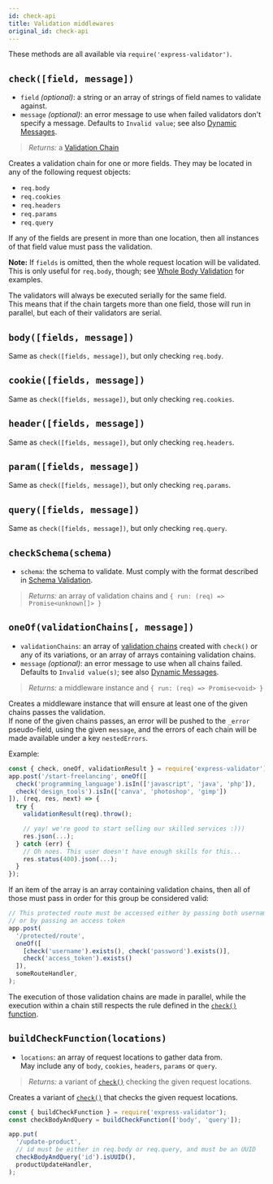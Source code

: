 ```yaml
---
id: check-api
title: Validation middlewares
original_id: check-api
---
```


These methods are all available via `require('express-validator')`.

## `check([field, message])`

- `field` _(optional)_: a string or an array of strings of field names to validate against.
- `message` _(optional)_: an error message to use when failed validators don't specify a message. Defaults to `Invalid value`; see also [Dynamic Messages](feature-error-messages.md#dynamic-messages).

> _Returns:_ a [Validation Chain](api-validation-chain.md)

Creates a validation chain for one or more fields. They may be located in any of the following request objects:

- `req.body`
- `req.cookies`
- `req.headers`
- `req.params`
- `req.query`

If any of the fields are present in more than one location, then all instances of that field value must pass the validation.

**Note:** If `fields` is omitted, then the whole request location will be validated.
This is only useful for `req.body`, though; see [Whole Body Validation](feature-whole-body-validation.md) for examples.

The validators will always be executed serially for the same field.  
This means that if the chain targets more than one field, those will run in parallel, but each of their validators are serial.

## `body([fields, message])`

Same as `check([fields, message])`, but only checking `req.body`.

## `cookie([fields, message])`

Same as `check([fields, message])`, but only checking `req.cookies`.

## `header([fields, message])`

Same as `check([fields, message])`, but only checking `req.headers`.

## `param([fields, message])`

Same as `check([fields, message])`, but only checking `req.params`.

## `query([fields, message])`

Same as `check([fields, message])`, but only checking `req.query`.

## `checkSchema(schema)`

- `schema`: the schema to validate. Must comply with the format described in [Schema Validation](feature-schema-validation.md).

> _Returns:_ an array of validation chains and `{ run: (req) => Promise<unknown[]> }`

## `oneOf(validationChains[, message])`

- `validationChains`: an array of [validation chains](api-validation-chain.md) created with `check()` or any of its variations,
  or an array of arrays containing validation chains.
- `message` _(optional)_: an error message to use when all chains failed. Defaults to `Invalid value(s)`; see also [Dynamic Messages](feature-error-messages.md#dynamic-messages).

> _Returns:_ a middleware instance and `{ run: (req) => Promise<void> }`

Creates a middleware instance that will ensure at least one of the given chains passes the validation.  
If none of the given chains passes, an error will be pushed to the `_error` pseudo-field,
using the given `message`, and the errors of each chain will be made available under a key `nestedErrors`.

Example:

```js
const { check, oneOf, validationResult } = require('express-validator');
app.post('/start-freelancing', oneOf([
  check('programming_language').isIn(['javascript', 'java', 'php']),
  check('design_tools').isIn(['canva', 'photoshop', 'gimp'])
]), (req, res, next) => {
  try {
    validationResult(req).throw();

    // yay! we're good to start selling our skilled services :)))
    res.json(...);
  } catch (err) {
    // Oh noes. This user doesn't have enough skills for this...
    res.status(400).json(...);
  }
});
```

If an item of the array is an array containing validation chains, then all of those must pass in order for this
group be considered valid:

<!-- prettier-ignore-start -->

```js
// This protected route must be accessed either by passing both username + password,
// or by passing an access token
app.post(
  '/protected/route',
  oneOf([
    [check('username').exists(), check('password').exists()],
    check('access_token').exists()
  ]),
  someRouteHandler,
);
```

<!-- prettier-ignore-end -->

The execution of those validation chains are made in parallel,
while the execution within a chain still respects the rule defined in the [`check()` function](#check-field-message).

## `buildCheckFunction(locations)`

- `locations`: an array of request locations to gather data from.  
   May include any of `body`, `cookies`, `headers`, `params` or `query`.

> _Returns:_ a variant of [`check()`](#check-field-message) checking the given request locations.

Creates a variant of [`check()`](#check-field-message) that checks the given request locations.

```js
const { buildCheckFunction } = require('express-validator');
const checkBodyAndQuery = buildCheckFunction(['body', 'query']);

app.put(
  '/update-product',
  // id must be either in req.body or req.query, and must be an UUID
  checkBodyAndQuery('id').isUUID(),
  productUpdateHandler,
);
```

